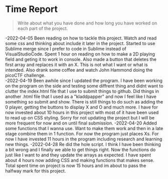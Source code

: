 # Time Report

> Write about what you have done and how long you have worked on each part of the project.

-2022-04-05
  Been reading on how to tackle this project. Watch and read some css and thinking about include it later in the project.
  Started to use Sublime merge since I prefer to code in Sublime instead of VisualStudioCode.
  Spent 1 hour on reading on how to make a 2D playing field and geting it to work in console. 
  Also made a button that deletes the first array and replaces it with an X. This is not what I want or what is intended.
  Also drank some coffee and watch John Hammond doing the picoCTF challenge.  
-2022-04-19
  Been awhile since I updated the program. I have been working on the program on the side and testing some diffrent thing and didnt want to 
  clutter the index.html file that I use to submit things to github. Did things in another .html file that I used as a "kladdpapper"
  and now I feel like I have something so submit and show. There is still things to do such as adding the 0 player, getting the buttons to
  display X and O and much more. I have for now invested about 10 hours in this project with most of it have been used to read up on 
  CSS styling. Sorry for not updating the project but I will be more frequent for now and on until final submission.
-2022-04-20
  Added some functions that I wanna use. Want to make them work and then in a late stage combine them in 1 function. For now the 
  program just places Xs. For now I have invested 11 hours in the program including research and learning new things.
-2022-04-28
  Re did the hole script. I think I have been thinking a bit wrong and I finally we able to get things right. Now the functions do just like I 
  want to and they update the arrays as expected. 
  I have spent about 4 hours now adding CSS and making functions that makes sense. 
  Total spent time on project is now 15 hours and im about to pass the halfway mark for this project.